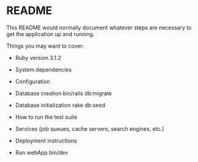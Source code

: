 # README

This README would normally document whatever steps are necessary to get the
application up and running.

Things you may want to cover:

* Ruby version
3.1.2

* System dependencies

* Configuration

* Database creation
bin/rails db:migrate

* Database initialization
rake db:seed

* How to run the test suite

* Services (job queues, cache servers, search engines, etc.)

* Deployment instructions

* Run webApp
bin/dev
